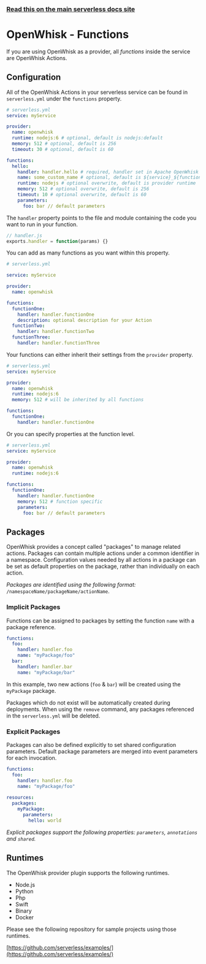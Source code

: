 <!--
title: Serverless Framework - Apache OpenWhisk Guide - Functions
menuText: Functions
menuOrder: 5
description: How to configure Apache OpenWhisk functions in the Serverless Framework
layout: Doc
-->

<!-- DOCS-SITE-LINK:START automatically generated  -->
### [Read this on the main serverless docs site](https://www.serverless.com/framework/docs/providers/openwhisk/guide/functions)
<!-- DOCS-SITE-LINK:END -->

# OpenWhisk - Functions

If you are using OpenWhisk as a provider, all *functions* inside the service are OpenWhisk Actions.

## Configuration

All of the OpenWhisk Actions in your serverless service can be found in `serverless.yml` under the `functions` property.

```yml
# serverless.yml
service: myService

provider:
  name: openwhisk
  runtime: nodejs:6 # optional, default is nodejs:default
  memory: 512 # optional, default is 256
  timeout: 30 # optional, default is 60

functions:
  hello:
    handler: handler.hello # required, handler set in Apache OpenWhisk
    name: some_custom_name # optional, default is ${service}_${function}
    runtime: nodejs # optional overwrite, default is provider runtime
    memory: 512 # optional overwrite, default is 256
    timeout: 10 # optional overwrite, default is 60
    parameters:
      foo: bar // default parameters
```

The `handler` property points to the file and module containing the code you want to run in your function.

```javascript
// handler.js
exports.handler = function(params) {}
```

You can add as many functions as you want within this property.

```yml
# serverless.yml

service: myService

provider:
  name: openwhisk

functions:
  functionOne:
    handler: handler.functionOne
    description: optional description for your Action
  functionTwo:
    handler: handler.functionTwo
  functionThree:
    handler: handler.functionThree
```

Your functions can either inherit their settings from the `provider` property.

```yml
# serverless.yml
service: myService

provider:
  name: openwhisk
  runtime: nodejs:6
  memory: 512 # will be inherited by all functions

functions:
  functionOne:
    handler: handler.functionOne
```

Or you can specify properties at the function level.

```yml
# serverless.yml
service: myService

provider:
  name: openwhisk
  runtime: nodejs:6

functions:
  functionOne:
    handler: handler.functionOne
    memory: 512 # function specific
    parameters:
      foo: bar // default parameters
```

## Packages

OpenWhisk provides a concept called "packages" to manage related actions. Packages can contain multiple actions under a common identifier in a namespace. Configuration values needed by all actions in a package can be set as default properties on the package, rather than individually on each action.

*Packages are identified using the following format:* `/namespaceName/packageName/actionName`.

### Implicit Packages

Functions can be assigned to packages by setting the function `name` with a package reference.

```yaml
functions:
  foo:
    handler: handler.foo
    name: "myPackage/foo"
  bar:
    handler: handler.bar
    name: "myPackage/bar"
```

In this example, two new actions (`foo` & `bar`) will be created using the `myPackage` package.

Packages which do not exist will be automatically created during deployments. When using the `remove` command, any packages referenced in the `serverless.yml` will be deleted.

### Explicit Packages

Packages can also be defined explicitly to set shared configuration parameters. Default package parameters are merged into event parameters for each invocation.

```yaml
functions:
  foo:
    handler: handler.foo
    name: "myPackage/foo"
    
resources:
  packages:
    myPackage:
      parameters:
        hello: world 
```

*Explicit packages support the following properties: `parameters`, `annotations` and `shared`.*

## Runtimes

The OpenWhisk provider plugin supports the following runtimes.

- Node.js
- Python
- Php
- Swift
- Binary
- Docker

Please see the following repository for sample projects using those runtimes.

[https://github.com/serverless/examples/](https://github.com/serverless/examples/)
